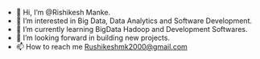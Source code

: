- 👋 Hi, I’m @Rishikesh Manke.
- 👀 I’m interested in Big Data, Data Analytics and Software Development.
- 🌱 I’m currently learning BigData Hadoop and Development Softwares.
- 💞️ I’m looking forward in building new projects.
- 📫 How to reach me Rushikeshmk2000@gmail.com

<!---
RishiMk/RishiMk is a ✨ special ✨ repository because its `README.md` (this file) appears on your GitHub profile.
You can click the Preview link to take a look at your changes.
--->
